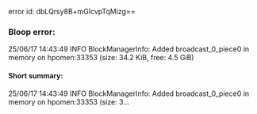 error id: dbLQrsy8B+mGIcvpTqMizg==
### Bloop error:

25/06/17 14:43:49 INFO BlockManagerInfo: Added broadcast_0_piece0 in memory on hpomen:33353 (size: 34.2 KiB, free: 4.5 GiB)
#### Short summary: 

25/06/17 14:43:49 INFO BlockManagerInfo: Added broadcast_0_piece0 in memory on hpomen:33353 (size: 3...